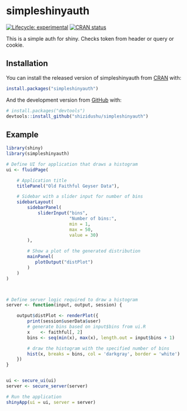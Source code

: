 
<!-- README.md is generated from README.Rmd. Please edit that file -->

# simpleshinyauth

<!-- badges: start -->

[![Lifecycle:
experimental](https://img.shields.io/badge/lifecycle-experimental-orange.svg)](https://www.tidyverse.org/lifecycle/#experimental)
[![CRAN
status](https://www.r-pkg.org/badges/version/simpleshinyauth)](https://CRAN.R-project.org/package=simpleshinyauth)
<!-- badges: end -->

This is a simple auth for shiny. Checks token from header or query or
cookie.

## Installation

You can install the released version of simpleshinyauth from
[CRAN](https://CRAN.R-project.org) with:

``` r
install.packages("simpleshinyauth")
```

And the development version from [GitHub](https://github.com/) with:

``` r
# install.packages("devtools")
devtools::install_github("shizidushu/simpleshinyauth")
```

## Example

``` r
library(shiny)
library(simpleshinyauth)

# Define UI for application that draws a histogram
ui <- fluidPage(

    # Application title
    titlePanel("Old Faithful Geyser Data"),

    # Sidebar with a slider input for number of bins
    sidebarLayout(
        sidebarPanel(
            sliderInput("bins",
                        "Number of bins:",
                        min = 1,
                        max = 50,
                        value = 30)
        ),

        # Show a plot of the generated distribution
        mainPanel(
           plotOutput("distPlot")
        )
    )
)



# Define server logic required to draw a histogram
server <- function(input, output, session) {

    output$distPlot <- renderPlot({
        print(session$userData$user)
        # generate bins based on input$bins from ui.R
        x    <- faithful[, 2]
        bins <- seq(min(x), max(x), length.out = input$bins + 1)

        # draw the histogram with the specified number of bins
        hist(x, breaks = bins, col = 'darkgray', border = 'white')
    })
}


ui <- secure_ui(ui)
server <- secure_server(server)

# Run the application
shinyApp(ui = ui, server = server)
```
